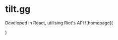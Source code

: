 # tilt.gg
Developed in React, utilising Riot's API
![homepage](<blockquote class="imgur-embed-pub" lang="en" data-id="a/Ukuq1"><a href="//imgur.com/Ukuq1"></a></blockquote><script async src="//s.imgur.com/min/embed.js" charset="utf-8"></script>)
